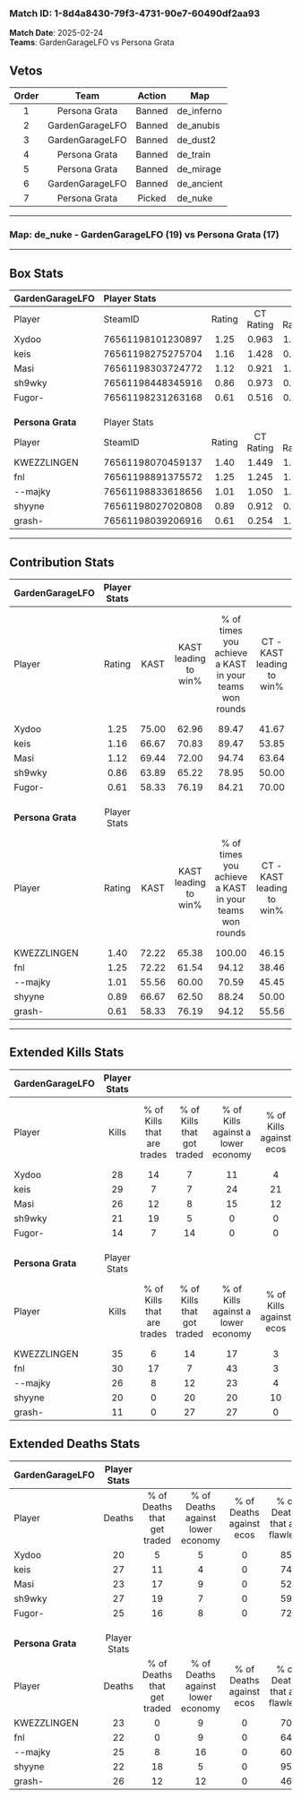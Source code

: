 ### Match ID: 1-8d4a8430-79f3-4731-90e7-60490df2aa93  
**Match Date**: 2025-02-24  
**Teams**: GardenGarageLFO vs Persona Grata  

## Vetos  

| Order | Team | Action | Map |
| :---: | :--: | :----: | --- |
| 1 | Persona Grata | Banned | de_inferno |
| 2 | GardenGarageLFO | Banned | de_anubis |
| 3 | GardenGarageLFO | Banned | de_dust2 |
| 4 | Persona Grata | Banned | de_train |
| 5 | Persona Grata | Banned | de_mirage |
| 6 | GardenGarageLFO | Banned | de_ancient |
| 7 | Persona Grata | Picked | de_nuke |

---  

### **Map**: de_nuke - GardenGarageLFO (19) vs Persona Grata (17)  
---  

## Box Stats  

| **GardenGarageLFO** | Player Stats      |        |           |          |       |      |       |         |        |      |     |
| :- | :- | :-: | :-: | :-: | :-: | :-: | :-: | :-: | :-: | :-: | :-: |
| Player              | SteamID           | Rating | CT Rating | T Rating | KAST  | ADR  | Kills | Assists | Deaths | K/D  | HS% |
| Xydoo               | 76561198101230897 |  1.25  |   0.963   |  1.575   | 75.00 | 77.7 |  28   |    6    |   20   | 1.40 | 14  |
| keis                | 76561198275275704 |  1.16  |   1.428   |  0.983   | 66.67 | 89.3 |  29   |   11    |   27   | 1.07 | 48  |
| Masi                | 76561198303724772 |  1.12  |   0.921   |  1.448   | 69.44 | 79.4 |  26   |    6    |   23   | 1.13 | 61  |
| sh9wky              | 76561198448345916 |  0.86  |   0.973   |  0.898   | 63.89 | 68.1 |  21   |    4    |   27   | 0.78 | 66  |
| Fugor-              | 76561198231263168 |  0.61  |   0.516   |  0.837   | 58.33 | 44.0 |  14   |    6    |   25   | 0.56 | 35  |
|                     |                   |        |           |          |       |      |       |         |        |      |     |
|                     |                   |        |           |          |       |      |       |         |        |      |     |
|                     |                   |        |           |          |       |      |       |         |        |      |     |
| **Persona Grata**   | Player Stats      |        |           |          |       |      |       |         |        |      |     |
| Player              | SteamID           | Rating | CT Rating | T Rating | KAST  | ADR  | Kills | Assists | Deaths | K/D  | HS% |
| KWEZZLINGEN         | 76561198070459137 |  1.40  |   1.449   |  1.326   | 72.22 | 91.8 |  35   |    6    |   23   | 1.52 | 62  |
| fnl                 | 76561198891375572 |  1.25  |   1.245   |  1.268   | 72.22 | 77.1 |  30   |    8    |   22   | 1.36 | 56  |
| --majky             | 76561198833618656 |  1.01  |   1.050   |  1.025   | 55.56 | 85.3 |  26   |    5    |   25   | 1.04 | 61  |
| shyyne              | 76561198027020808 |  0.89  |   0.912   |  0.966   | 66.67 | 54.8 |  20   |    6    |   22   | 0.91 | 35  |
| grash-              | 76561198039206916 |  0.61  |   0.254   |  1.024   | 58.33 | 62.6 |  11   |   15    |   26   | 0.42 | 63  |
---  

## Contribution Stats  

| **GardenGarageLFO** | Player Stats |       |                      |                                                        |                           |                                                             |                          |                                                            |
| :- | :-: | :-: | :-: | :-: | :-: | :-: | :-: | :-: |
| Player              |    Rating    | KAST  | KAST leading to win% | % of times you achieve a KAST in your teams won rounds | CT - KAST leading to win% | CT - % of times you achieve a KAST in your teams won rounds | T - KAST leading to win% | T - % of times you achieve a KAST in your teams won rounds |
| Xydoo               |     1.25     | 75.00 |        62.96         |                         89.47                          |           41.67           |                            71.43                            |          80.00           |                           100.00                           |
| keis                |     1.16     | 66.67 |        70.83         |                         89.47                          |           53.85           |                           100.00                            |          90.91           |                           83.33                            |
| Masi                |     1.12     | 69.44 |        72.00         |                         94.74                          |           63.64           |                           100.00                            |          78.57           |                           91.67                            |
| sh9wky              |     0.86     | 63.89 |        65.22         |                         78.95                          |           50.00           |                            85.71                            |          81.82           |                           75.00                            |
| Fugor-              |     0.61     | 58.33 |        76.19         |                         84.21                          |           70.00           |                           100.00                            |          81.82           |                           75.00                            |
|                     |              |       |                      |                                                        |                           |                                                             |                          |                                                            |
|                     |              |       |                      |                                                        |                           |                                                             |                          |                                                            |
|                     |              |       |                      |                                                        |                           |                                                             |                          |                                                            |
| **Persona Grata**   | Player Stats |       |                      |                                                        |                           |                                                             |                          |                                                            |
| Player              |    Rating    | KAST  | KAST leading to win% | % of times you achieve a KAST in your teams won rounds | CT - KAST leading to win% | CT - % of times you achieve a KAST in your teams won rounds | T - KAST leading to win% | T - % of times you achieve a KAST in your teams won rounds |
| KWEZZLINGEN         |     1.40     | 72.22 |        65.38         |                         100.00                         |           46.15           |                           100.00                            |          84.62           |                           100.00                           |
| fnl                 |     1.25     | 72.22 |        61.54         |                         94.12                          |           38.46           |                            83.33                            |          84.62           |                           100.00                           |
| --majky             |     1.01     | 55.56 |        60.00         |                         70.59                          |           45.45           |                            83.33                            |          77.78           |                           63.64                            |
| shyyne              |     0.89     | 66.67 |        62.50         |                         88.24                          |           50.00           |                           100.00                            |          75.00           |                           81.82                            |
| grash-              |     0.61     | 58.33 |        76.19         |                         94.12                          |           55.56           |                            83.33                            |          91.67           |                           100.00                           |
---  

## Extended Kills Stats  

| **GardenGarageLFO** | Player Stats |                            |                            |                                    |                         |                              |                                 |                                       |                    |           |
| :- | :-: | :-: | :-: | :-: | :-: | :-: | :-: | :-: | :-: | :-: |
| Player              |    Kills     | % of Kills that are trades | % of Kills that got traded | % of Kills against a lower economy | % of Kills against ecos | % of Kills that are flawless | % of Kills that are close duels | % of Kills that are assisted by flash | Pistol Round Kills | AWP Kills |
| Xydoo               |      28      |             14             |             7              |                 11                 |            4            |              75              |                0                |                   0                   |         0          |    21     |
| keis                |      29      |             7              |             7              |                 24                 |           21            |              66              |               10                |                   0                   |         3          |     0     |
| Masi                |      26      |             12             |             8              |                 15                 |           12            |              58              |                4                |                   4                   |         1          |     0     |
| sh9wky              |      21      |             19             |             5              |                 0                  |            0            |              67              |               14                |                  10                   |         4          |     0     |
| Fugor-              |      14      |             7              |             14             |                 0                  |            0            |              43              |                0                |                   0                   |         2          |     1     |
|                     |              |                            |                            |                                    |                         |                              |                                 |                                       |                    |           |
|                     |              |                            |                            |                                    |                         |                              |                                 |                                       |                    |           |
|                     |              |                            |                            |                                    |                         |                              |                                 |                                       |                    |           |
| **Persona Grata**   | Player Stats |                            |                            |                                    |                         |                              |                                 |                                       |                    |           |
| Player              |    Kills     | % of Kills that are trades | % of Kills that got traded | % of Kills against a lower economy | % of Kills against ecos | % of Kills that are flawless | % of Kills that are close duels | % of Kills that are assisted by flash | Pistol Round Kills | AWP Kills |
| KWEZZLINGEN         |      35      |             6              |             14             |                 17                 |            3            |              71              |                6                |                   0                   |         3          |     0     |
| fnl                 |      30      |             17             |             7              |                 43                 |            3            |              60              |                0                |                   0                   |         0          |     0     |
| --majky             |      26      |             8              |             12             |                 23                 |            4            |              65              |                0                |                   4                   |         2          |     0     |
| shyyne              |      20      |             0              |             20             |                 20                 |           10            |              85              |                0                |                   0                   |         0          |    12     |
| grash-              |      11      |             0              |             27             |                 27                 |            0            |              55              |                9                |                   9                   |         0          |     0     |
## Extended Deaths Stats  

| **GardenGarageLFO** | Player Stats |                             |                                   |                          |                               |                            |                           |               |
| :- | :-: | :-: | :-: | :-: | :-: | :-: | :-: | :-: |
| Player              |    Deaths    | % of Deaths that get traded | % of Deaths against lower economy | % of Deaths against ecos | % of Deaths that are flawless | % of Deaths that are close | % of Deaths while blinded | Deaths to AWP |
| Xydoo               |      20      |              5              |                 5                 |            0             |              85               |             0              |             5             |       2       |
| keis                |      27      |             11              |                 4                 |            0             |              74               |             4              |             0             |       4       |
| Masi                |      23      |             17              |                 9                 |            0             |              52               |             0              |             0             |       2       |
| sh9wky              |      27      |             19              |                 7                 |            0             |              59               |             4              |             4             |       3       |
| Fugor-              |      25      |             16              |                 8                 |            0             |              72               |             4              |             0             |       1       |
|                     |              |                             |                                   |                          |                               |                            |                           |               |
|                     |              |                             |                                   |                          |                               |                            |                           |               |
|                     |              |                             |                                   |                          |                               |                            |                           |               |
| **Persona Grata**   | Player Stats |                             |                                   |                          |                               |                            |                           |               |
| Player              |    Deaths    | % of Deaths that get traded | % of Deaths against lower economy | % of Deaths against ecos | % of Deaths that are flawless | % of Deaths that are close | % of Deaths while blinded | Deaths to AWP |
| KWEZZLINGEN         |      23      |              0              |                 9                 |            0             |              70               |             4              |             0             |       6       |
| fnl                 |      22      |              0              |                 9                 |            0             |              64               |             9              |             5             |       4       |
| --majky             |      25      |              8              |                16                 |            0             |              60               |             8              |             8             |       1       |
| shyyne              |      22      |             18              |                 5                 |            0             |              95               |             0              |             0             |       8       |
| grash-              |      26      |             12              |                12                 |            0             |              46               |             8              |             0             |       3       |
